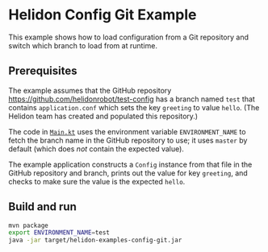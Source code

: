 # Helidon Config Git Example

This example shows how to load configuration from a Git repository
and switch which branch to load from at runtime.

## Prerequisites

The example assumes that the GitHub repository <https://github.com/helidonrobot/test-config>
has a branch named `test` that contains `application.conf` which sets the key
`greeting` to value `hello`. (The Helidon team has created and populated this 
repository.)

The code in [`Main.kt`](src/main/java/io/helidon/kotlin/config/examples/git/Main.kt)
uses the environment variable `ENVIRONMENT_NAME` to fetch the branch name
in the GitHub repository to use; it uses `master` by default (which does _not_ 
contain the expected value).

The example application constructs a `Config` instance from that file in the 
GitHub repository and branch, prints out the value for key `greeting`, and 
checks to make sure the value is the expected `hello`.

## Build and run

```bash
mvn package
export ENVIRONMENT_NAME=test
java -jar target/helidon-examples-config-git.jar
```
